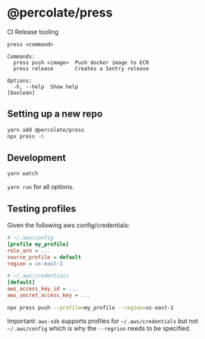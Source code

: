 # @percolate/press

CI Release tooling

```
press <command>

Commands:
  press push <image>  Push docker image to ECR
  press release       Creates a Sentry release

Options:
  -h, --help  Show help                                                                              [boolean]
```

## Setting up a new repo

```sh
yarn add @percolate/press
npx press -h
```

## Development

```sh
yarn watch
```

`yarn run` for all options.

## Testing profiles

Given the following aws config/credentials:

```ini
# ~/.aws/config
[profile my_profile]
role_arn = ...
source_profile = default
region = us-east-1
```

```ini
# ~/.aws/credentials
[default]
aws_access_key_id = ...
aws_secret_access_key = ...
```

```sh
npx press push --profile=my_profile --region=us-east-1
```

Important: `aws-sdk` supports profiles for `~/.aws/credentials` but not `~/.aws/config` which is why the `--regrion` needs to be specified.
